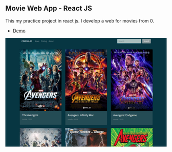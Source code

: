 ## Movie Web App - React JS

This my practice project in react js. I develop a web for movies from 0.

- [Demo](https://reactmovies.tk)

![Screenshot](media/home-app.png)
